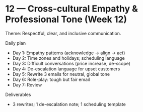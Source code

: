 # 12 — Cross-cultural Empathy & Professional Tone (Week 12)

Theme: Respectful, clear, and inclusive communication.

Daily plan
- Day 1: Empathy patterns (acknowledge → align → act)
- Day 2: Time zones and holidays; scheduling language
- Day 3: Difficult conversations (price increase, de-scope)
- Day 4: De-escalation language for upset customers
- Day 5: Rewrite 3 emails for neutral, global tone
- Day 6: Role-play: tough but fair email
- Day 7: Review

Deliverables
- 3 rewrites; 1 de-escalation note; 1 scheduling template
